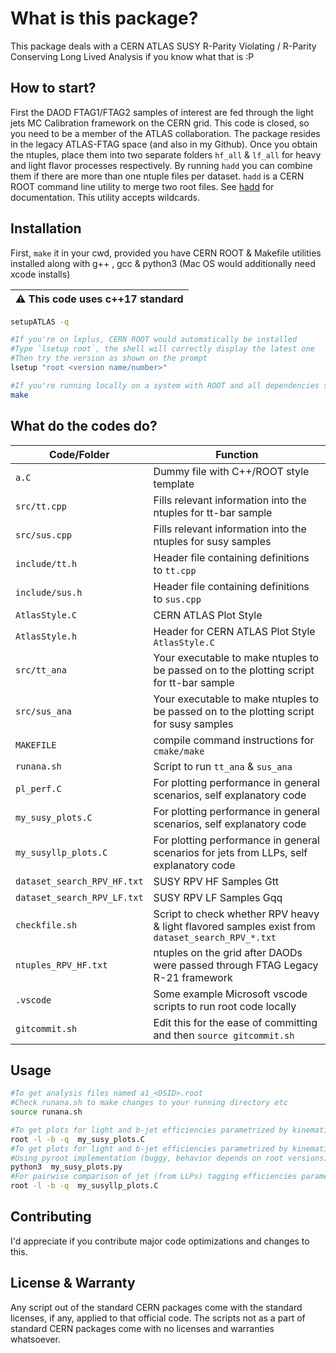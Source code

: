 # What is this package?

This package deals with a CERN ATLAS SUSY R-Parity Violating / R-Parity Conserving Long Lived Analysis if you know what that is :P


## How to start?
First the DAOD FTAG1/FTAG2 samples of interest are fed through the light jets MC Calibration framework on the CERN grid. This code is closed, so you need to be a member of the ATLAS collaboration. The package resides in the legacy ATLAS-FTAG space (and also in my Github).
Once you obtain the ntuples, place them into two separate folders `hf_all` & `lf_all` for heavy and light flavor processes respectively. 
By running `hadd` you can combine them if there are more than one ntuple files per dataset.
`hadd` is a CERN ROOT command line utility to merge two root files.
See [hadd](https://manpages.ubuntu.com/manpages/xenial/man1/hadd.1.html) for documentation.
This utility accepts wildcards.


## Installation
First, `make` it in your cwd, provided you have CERN ROOT & Makefile utilities installed along with g++ , gcc & python3 (Mac OS would additionally need xcode installs)

| :warning:  This code uses c++17 standard|
|-----------------------------------------|

```bash
setupATLAS -q

#If you're on lxplus, CERN ROOT would automatically be installed
#Type `lsetup root`, the shell will correctly display the latest one
#Then try the version as shown on the prompt
lsetup "root <version name/number>"

#If you're running locally on a system with ROOT and all dependencies satisfied
make
```

## What do the codes do?

| Code/Folder  | Function |
| ------------- | ------------- |
| `a.C`  | Dummy file with C++/ROOT style template|
| `src/tt.cpp`  | Fills relevant information into the ntuples for tt-bar sample|
| `src/sus.cpp` | Fills relevant information into the ntuples for susy samples |
| `include/tt.h`| Header file containing definitions to `tt.cpp` |
| `include/sus.h`| Header file containing definitions to `sus.cpp` |
| `AtlasStyle.C` | CERN ATLAS Plot Style |
| `AtlasStyle.h` | Header for CERN ATLAS Plot Style `AtlasStyle.C`  |
| `src/tt_ana` | Your executable to make ntuples to be passed on to the plotting script for tt-bar sample  |
| `src/sus_ana`| Your executable to make ntuples to be passed on to the plotting script for susy samples  |
| `MAKEFILE`   | compile command instructions for `cmake/make`  |
| `runana.sh` | Script to run `tt_ana` & `sus_ana` |
| `pl_perf.C`  | For plotting performance in general scenarios, self explanatory code  |
| `my_susy_plots.C`  | For plotting performance in general scenarios, self explanatory code  |
| `my_susyllp_plots.C`  | For plotting performance in general scenarios for jets from LLPs, self explanatory code  |
| `dataset_search_RPV_HF.txt`  | SUSY RPV HF Samples Gtt |
| `dataset_search_RPV_LF.txt`  | SUSY RPV LF Samples Gqq |
| `checkfile.sh`  | Script to check whether RPV heavy & light flavored samples exist from `dataset_search_RPV_*.txt` |
| `ntuples_RPV_HF.txt`  | ntuples on the grid after DAODs were passed through FTAG Legacy R-21 framework |
| `.vscode`  | Some example Microsoft vscode scripts to run root code locally|
| `gitcommit.sh`  | Edit this for the ease of committing and then `source gitcommit.sh`|

## Usage

```bash
#To get analysis files named a1_<DSID>.root
#Check runana.sh to make changes to your running directory etc
source runana.sh

#To get plots for light and b-jet efficiencies parametrized by kinematics or decay lengths (dv_R, r2v, lxy) etc
root -l -b -q  my_susy_plots.C
#To get plots for light and b-jet efficiencies parametrized by kinematics or decay lengths (dv_R, r2v, lxy) etc
#Using pyroot implementation (buggy, behavior depends on root versions)
python3  my_susy_plots.py
#For pairwise comparison of jet (from LLPs) tagging efficiencies parametrized by kinetmatics or decay lengths (dv_R, r2v, lxy) etc
root -l -b -q  my_susyllp_plots.C
```

## Contributing

I'd appreciate if you contribute major code optimizations and changes to this.

## License & Warranty
Any script out of the standard CERN packages come with the standard licenses, if any, applied to that official code.
The scripts not as a part of standard CERN packages come with no licenses and warranties whatsoever.